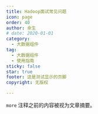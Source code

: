 ```yaml
---
title: Hadoop面试常见问题
icon: page
order: 40
author: 余生
# date: 2020-01-01
category:
  - 大数据组件
tag:
  - 大数据组件
  - 使用指南
sticky: false
star: true
footer: 这是测试显示的页脚
copyright: 无版权

---
```


`more` 注释之前的内容被视为文章摘要。

<!-- more -->

